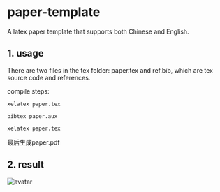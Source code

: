 # paper-template

A latex paper template that supports both Chinese and English.

## 1. usage

There are two files in the tex folder: paper.tex and ref.bib, which are tex source code and references.

compile steps:

```
xelatex paper.tex

bibtex paper.aux

xelatex paper.tex
```

最后生成paper.pdf

## 2. result

![avatar](intro.png)